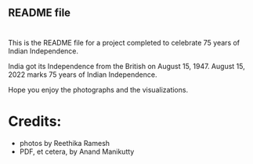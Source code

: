 ## README file
#
This is the README file for a project completed to celebrate 75 years of Indian Independence.

India got its Independence from the British on August 15, 1947. August 15, 2022 marks 75 years of Indian Independence.

Hope you enjoy the photographs and the visualizations.

Credits:
=========
* photos by Reethika Ramesh
* PDF, et cetera, by Anand Manikutty
